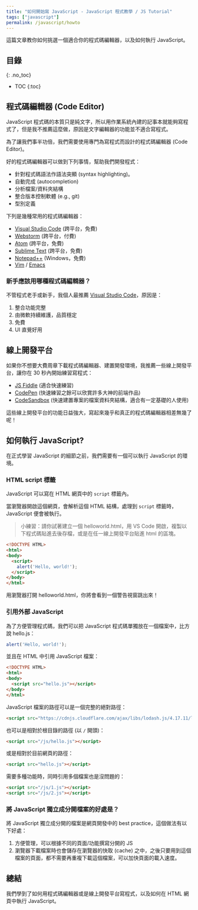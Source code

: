 ```yaml
---
title: "如何開始寫 JavaScript - JavaScript 程式教學 / JS Tutorial"
tags: ["javascript"]
permalink: /javascript/howto
---
```


這篇文章教你如何挑選一個適合你的程式碼編輯器，以及如何執行 JavaScript。

## 目錄
{: .no_toc}

- TOC
{:toc}

## 程式碼編輯器 (Code Editor)

JavaScript 程式碼的本質只是純文字，所以用作業系統內建的記事本就能夠寫程式了，但是我不推薦這麼做，原因是文字編輯器的功能並不適合寫程式。

為了讓我們事半功倍，我們需要使用專門為寫程式而設計的程式碼編輯器 (Code Editor)。

好的程式碼編輯器可以做到下列事情，幫助我們開發程式：

* 針對程式碼語法作語法突顯 (syntax highlighting)。
* 自動完成 (autocompletion)
* 分析檔案/資料夾結構
* 整合版本控制軟體 (e.g., git)
* 型別定義

下列是幾種常用的程式碼編輯器：

* [Visual Studio Code](https://code.visualstudio.com/) (跨平台，免費)
* [Webstorm](https://www.jetbrains.com/webstorm/) (跨平台，付費)
* [Atom](https://atom.io/) (跨平台，免費)
* [Sublime Text](http://www.sublimetext.com/) (跨平台，免費)
* [Notepad++](https://notepad-plus-plus.org/) (Windows，免費)
* [Vim](https://www.vim.org/) / [Emacs](https://www.gnu.org/software/emacs/)

### 新手應該用哪種程式碼編輯器？

不管程式老手或新手，我個人最推薦 [Visual Studio Code](https://code.visualstudio.com/)，原因是：

1. 整合功能完整
2. 由微軟持續維護，品質穩定
3. 免費
4. UI 直覺好用

## 線上開發平台

如果你不想要大費周章下載程式碼編輯器、建置開發環境，我推薦一些線上開發平台，讓你在 30 秒內開始練習寫程式：

* [JS Fiddle](https://jsfiddle.net/) (適合快速練習)
* [CodePen](https://codepen.io/pen/) (快速練習之餘可以欣賞許多大神的前端作品)
* [CodeSandbox](https://codesandbox.io/) (快速建置專案的檔案資料夾結構，適合有一定基礎的人使用)

這些線上開發平台的功能日益強大，寫起來幾乎和真正的程式碼編輯器相差無幾了呢！

## 如何執行 JavaScript?

在正式學習 JavaScript 的細節之前，我們需要有一個可以執行 JavaScript 的環境。

### HTML script 標籤

JavaScript 可以寫在 HTML 網頁中的 `script` 標籤內。

當瀏覽器開啟這個網頁，會解析這個 HTML 結構，處理到 `script` 標籤時，JavaScript 便會被執行。

> 小練習：請你試著建立一個 helloworld.html，用 VS Code 開啟，複製以下程式碼貼進去後存檔，或是在任一線上開發平台貼進 html 的區塊。

```html
<!DOCTYPE HTML>
<html>
<body>
  <script>
    alert('Hello, world!');
  </script>
</body>
</html>
```

用瀏覽器打開 helloworld.html，你將會看到一個警告視窗跳出來！

### 引用外部 JavaScript

為了方便管理程式碼，我們可以把 JavaScript 程式碼單獨放在一個檔案中，比方說 hello.js：

```js
alert('Hello, world!');
```

並且在 HTML 中引用 JavaScript 檔案：

```html
<!DOCTYPE HTML>
<html>
<body>
  <script src="hello.js"></script>
</body>
</html>
```

JavaScript 檔案的路徑可以是一個完整的絕對路徑：

```html
<script src="https://cdnjs.cloudflare.com/ajax/libs/lodash.js/4.17.11/lodash.js"></script>
```

也可以是相對於根目錄的路徑 (以 `/` 開頭)：

```html
<script src="/js/hello.js"></script>
```

或是相對於目前網頁的路徑：

```html
<script src="hello.js"></script>
```

需要多種功能時，同時引用多個檔案也是沒問題的：

```html
<script src="/js/1.js"></script>
<script src="/js/2.js"></script>
```

### 將 JavaScript 獨立成分開檔案的好處是？

將 JavaScript 獨立成分開的檔案是網頁開發中的 best practice，這個做法有以下好處：

1. 方便管理，可以根據不同的頁面/功能撰寫分開的 JS
2. 瀏覽器下載檔案時也會儲存在瀏覽器的快取 (cache) 之中，之後只要用到這個檔案的頁面，都不需要再重複下載這個檔案，可以加快頁面的載入速度。

## 總結

我們學到了如何用程式碼編輯器或是線上開發平台寫程式，以及如何在 HTML 網頁中執行 JavaScript。
